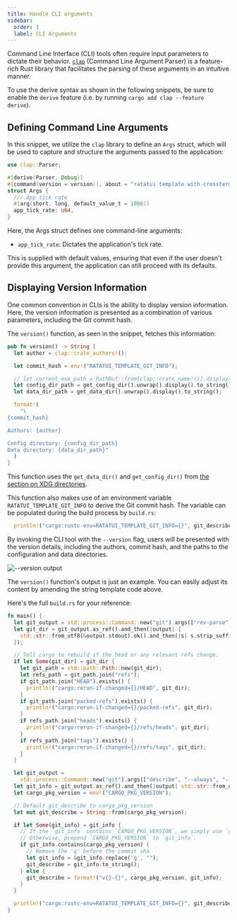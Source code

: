 ```yaml
---
title: Handle CLI arguments
sidebar:
  order: 1
  label: CLI Arguments
---
```


Command Line Interface (CLI) tools often require input parameters to dictate their behavior.
[`clap`](https://docs.rs/clap/latest/clap/) (Command Line Argument Parser) is a feature-rich Rust
library that facilitates the parsing of these arguments in an intuitive manner.

To use the derive syntax as shown in the following snippets, be sure to enable the `derive`
feature (i.e. by running `cargo add clap --feature derive`).

## Defining Command Line Arguments

In this snippet, we utilize the `clap` library to define an `Args` struct, which will be used to
capture and structure the arguments passed to the application:

```rust
use clap::Parser;

#[derive(Parser, Debug)]
#[command(version = version(), about = "ratatui template with crossterm and tokio")]
struct Args {
  /// App tick rate
  #[arg(short, long, default_value_t = 1000)]
  app_tick_rate: u64,
}
```

Here, the Args struct defines one command-line arguments:

- `app_tick_rate`: Dictates the application's tick rate.

This is supplied with default values, ensuring that even if the user doesn't provide this argument,
the application can still proceed with its defaults.

## Displaying Version Information

One common convention in CLIs is the ability to display version information. Here, the version
information is presented as a combination of various parameters, including the Git commit hash.

The `version()` function, as seen in the snippet, fetches this information:

```rust
pub fn version() -> String {
  let author = clap::crate_authors!();

  let commit_hash = env!("RATATUI_TEMPLATE_GIT_INFO");

  // let current_exe_path = PathBuf::from(clap::crate_name!()).display().to_string();
  let config_dir_path = get_config_dir().unwrap().display().to_string();
  let data_dir_path = get_data_dir().unwrap().display().to_string();

  format!(
    "\
{commit_hash}

Authors: {author}

Config directory: {config_dir_path}
Data directory: {data_dir_path}"
  )
}
```

This function uses the `get_data_dir()` and `get_config_dir()` from
[the section on XDG directories](../config-directories/).

This function also makes use of an environment variable `RATATUI_TEMPLATE_GIT_INFO` to derive the
Git commit hash. The variable can be populated during the build process by `build.rs`:

```rust
  println!("cargo:rustc-env=RATATUI_TEMPLATE_GIT_INFO={}", git_describe);
```

By invoking the CLI tool with the `--version` flag, users will be presented with the version
details, including the authors, commit hash, and the paths to the configuration and data
directories.

![--version output](https://user-images.githubusercontent.com/1813121/252721469-4d5ec38b-e868-46b4-b7b7-1c2c8bc496ac.png)

The `version()` function's output is just an example. You can easily adjust its content by amending
the string template code above.

Here's the full `build.rs` for your reference:

```rust
fn main() {
  let git_output = std::process::Command::new("git").args(["rev-parse", "--git-dir"]).output().ok();
  let git_dir = git_output.as_ref().and_then(|output| {
    std::str::from_utf8(&output.stdout).ok().and_then(|s| s.strip_suffix('\n').or_else(|| s.strip_suffix("\r\n")))
  });

  // Tell cargo to rebuild if the head or any relevant refs change.
  if let Some(git_dir) = git_dir {
    let git_path = std::path::Path::new(git_dir);
    let refs_path = git_path.join("refs");
    if git_path.join("HEAD").exists() {
      println!("cargo:rerun-if-changed={}/HEAD", git_dir);
    }
    if git_path.join("packed-refs").exists() {
      println!("cargo:rerun-if-changed={}/packed-refs", git_dir);
    }
    if refs_path.join("heads").exists() {
      println!("cargo:rerun-if-changed={}/refs/heads", git_dir);
    }
    if refs_path.join("tags").exists() {
      println!("cargo:rerun-if-changed={}/refs/tags", git_dir);
    }
  }

  let git_output =
    std::process::Command::new("git").args(["describe", "--always", "--tags", "--long", "--dirty"]).output().ok();
  let git_info = git_output.as_ref().and_then(|output| std::str::from_utf8(&output.stdout).ok().map(str::trim));
  let cargo_pkg_version = env!("CARGO_PKG_VERSION");

  // Default git_describe to cargo_pkg_version
  let mut git_describe = String::from(cargo_pkg_version);

  if let Some(git_info) = git_info {
    // If the `git_info` contains `CARGO_PKG_VERSION`, we simply use `git_info` as it is.
    // Otherwise, prepend `CARGO_PKG_VERSION` to `git_info`.
    if git_info.contains(cargo_pkg_version) {
      // Remove the 'g' before the commit sha
      let git_info = &git_info.replace('g', "");
      git_describe = git_info.to_string();
    } else {
      git_describe = format!("v{}-{}", cargo_pkg_version, git_info);
    }
  }

  println!("cargo:rustc-env=RATATUI_TEMPLATE_GIT_INFO={}", git_describe);
}

```
